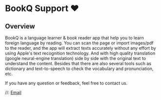 #  BookQ Support ❤️

## Overview

BookQ is a language learner & book reader app that help you to learn foreign language by reading. You can scan the page or import images/pdf to the reader, and the app will extract texts accurately without any effort by using Apple's text recognition technology. And with high quality translation (google neural-engine translation) side by side with the original text to understand the content. Besides that there are also several tools such as dictionary and text-to-speech to check the vocabulary and pronunciation, etc.

If you have any question or feedback, feel free to contact us.

//: [Email](bojay.app@gmail.com)
